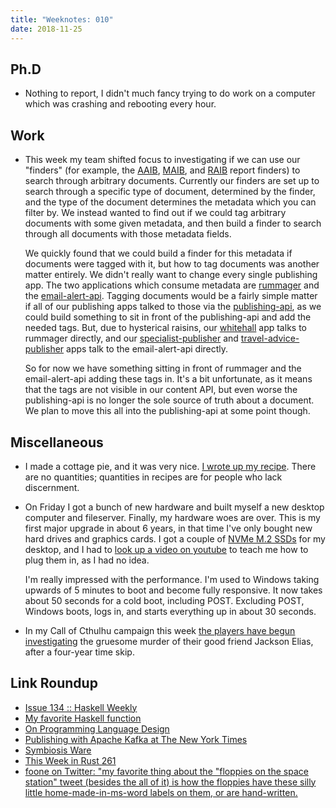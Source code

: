```yaml
---
title: "Weeknotes: 010"
date: 2018-11-25
---
```


## Ph.D

- Nothing to report, I didn't much fancy trying to do work on a
  computer which was crashing and rebooting every hour.

## Work

- This week my team shifted focus to investigating if we can use our
  "finders" (for example, the [AAIB][], [MAIB][], and [RAIB][] report
  finders) to search through arbitrary documents.  Currently our
  finders are set up to search through a specific type of document,
  determined by the finder, and the type of the document determines
  the metadata which you can filter by.  We instead wanted to find out
  if we could tag arbitrary documents with some given metadata, and
  then build a finder to search through all documents with those
  metadata fields.

  We quickly found that we could build a finder for this metadata if
  documents were tagged with it, but how to tag documents was another
  matter entirely.  We didn't really want to change every single
  publishing app.  The two applications which consume metadata are
  [rummager][] and the [email-alert-api][].  Tagging documents would
  be a fairly simple matter if all of our publishing apps talked to
  those via the [publishing-api][], as we could build something to sit
  in front of the publishing-api and add the needed tags.  But, due to
  hysterical raisins, our [whitehall][] app talks to rummager
  directly, and our [specialist-publisher][] and
  [travel-advice-publisher][] apps talk to the email-alert-api
  directly.

  So for now we have something sitting in front of rummager and the
  email-alert-api adding these tags in.  It's a bit unfortunate, as it
  means that the tags are not visible in our content API, but even
  worse the publishing-api is no longer the sole source of truth about
  a document.  We plan to move this all into the publishing-api at
  some point though.

[AAIB]: https://www.gov.uk/aaib-reports
[MAIB]: https://www.gov.uk/maib-reports
[RAIB]: https://www.gov.uk/raib-reports
[rummager]: https://github.com/alphagov/rummager
[email-alert-api]: https://github.com/alphagov/email-alert-api
[publishing-api]: https://github.com/alphagov/publishing-api
[whitehall]: https://github.com/alphagov/whitehall
[specialist-publisher]: https://github.com/alphagov/specialist-publisher
[travel-advice-publisher]: https://github.com/alphagov/travel-advice-publisher

## Miscellaneous

- I made a cottage pie, and it was very nice.  [I wrote up my
  recipe][].  There are no quantities; quantities in recipes are for
  people who lack discernment.

- On Friday I got a bunch of new hardware and built myself a new
  desktop computer and fileserver.  Finally, my hardware woes are
  over.  This is my first major upgrade in about 6 years, in that time
  I've only bought new hard drives and graphics cards.  I got a couple
  of [NVMe M.2 SSDs][] for my desktop, and I had to [look up a video
  on youtube][] to teach me how to plug them in, as I had no idea.

  I'm really impressed with the performance.  I'm used to Windows
  taking upwards of 5 minutes to boot and become fully responsive.  It
  now takes about 50 seconds for a cold boot, including POST.
  Excluding POST, Windows boots, logs in, and starts everything up in
  about 30 seconds.

- In my Call of Cthulhu campaign this week [the players have begun
  investigating][] the gruesome murder of their good friend Jackson
  Elias, after a four-year time skip.

[I wrote up my recipe]: recipe-cottage-pie.html
[NVMe M.2 SSDs]: https://en.wikipedia.org/wiki/M.2
[look up a video on youtube]: https://www.youtube.com/watch?v=NCIqZjo34rw
[the players have begun investigating]: masks-of-nyarlathotep.html

## Link Roundup

- [Issue 134 :: Haskell Weekly](https://haskellweekly.news/issues/134.html)
- [My favorite Haskell function](https://github.com/quchen/articles/blob/master/2018-11-22_zipWith_const.md)
- [On Programming Language Design](http://blog.ielliott.io/on-programming-language-design/)
- [Publishing with Apache Kafka at The New York Times](https://www.confluent.io/blog/publishing-apache-kafka-new-york-times/)
- [Symbiosis Ware](http://wiki.c2.com/?SymbiosisWare)
- [This Week in Rust 261](https://this-week-in-rust.org/blog/2018/11/20/this-week-in-rust-261/)
- [foone on Twitter: "my favorite thing about the "floppies on the space station" tweet (besides the all of it) is how the floppies have these silly little home-made-in-ms-word labels on them, or are hand-written.](https://twitter.com/Foone/status/1065024550310600704?s=19)
